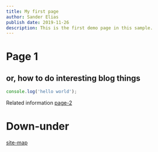 ```yaml
---
title: My first page
author: Sander Elias
publish date: 2019-11-26
description: This is the first demo page in this sample.
---
```


# Page 1

## or, how to do interesting blog things

```typescript
console.log('hello world');
```

Related information [page-2](/blog/page-2)

# Down-under

[site-map](/home)
